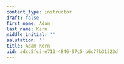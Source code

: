 ```yaml
---
content_type: instructor
draft: false
first_name: Adam
last_name: Kern
middle_initial: ''
salutation: ''
title: Adam Kern
uid: adcc5fc3-e713-4846-97c5-b6c77b31323d
---
```

